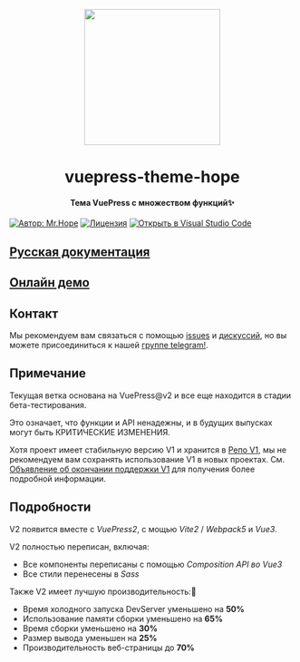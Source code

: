 <!-- markdownlint-disable -->
<p align="center">
  <img width="240" src="https://theme-hope.vuejs.press/logo.svg" style="text-align: center;">
</p>
<h1 align="center">vuepress-theme-hope</h1>
<h4 align="center">Тема VuePress с множеством функций✨</h4>

[![Автор: Mr.Hope](https://img.shields.io/badge/author-Mr.Hope-blue.svg?style=for-the-badge)](https://mrhope.site)
[![Лицензия](https://img.shields.io/npm/l/vuepress-theme-hope.svg?style=for-the-badge)](https://github.com/vuepress-theme-hope/vuepress-theme-hope/blob/main/LICENSE)
[![Открыть в Visual Studio Code](https://img.shields.io/badge/-open%20in%20vscode-blue?style=for-the-badge&logo=visualstudiocode)](https://open.vscode.dev/vuepress-theme-hope/vuepress-theme-hope)

## [Русская документация](https://theme-hope.vuejs.press/ru/)

## [Онлайн демо](https://stackblitz.com/fork/vuepress-theme-hope)

## Контакт

Мы рекомендуем вам связаться с помощью [issues](https://github.com/vuepress-theme-hope/vuepress-theme-hope/issues) и [дискуссий](https://github.com/vuepress-theme-hope/vuepress-theme-hope/discussions), но вы можете присоединиться к нашей [группе telegram!](https://t.me/vuepressthemehope).

## Примечание

Текущая ветка основана на VuePress@v2 и все еще находится в стадии бета-тестирования.

Это означает, что функции и API ненадежны, и в будущих выпусках могут быть КРИТИЧЕСКИЕ ИЗМЕНЕНИЯ.

Хотя проект имеет стабильную версию V1 и хранится в [Репо V1](https://github.com/vuepress-theme-hope/vuepress-theme-hope-v1/), мы не рекомендуем вам сохранять использование V1 в новых проектах. См. [Объявление об окончании поддержки V1](https://github.com/vuepress-theme-hope/vuepress-theme-hope/discussions/1535) для получения более подробной информации.

## Подробности

V2 появится вместе с _VuePress2_, с мощью _Vite2_ / _Webpack5_ и _Vue3_.

V2 полностью переписан, включая:

- Все компоненты переписаны с помощью _Composition API во Vue3_
- Все стили перенесены в _Sass_

Также V2 имеет лучшую производительность:🚀

- Время холодного запуска DevServer уменьшено на **50%**
- Использование памяти сборки уменьшено на **65%**
- Время сборки уменьшено на **30%**
- Размер вывода уменьшен на **25%**
- Производительность веб-страницы до **70%**
